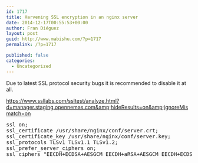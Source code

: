 ```yaml
---
id: 1717
title: Harvening SSL encryption in an nginx server
date: 2014-12-17T00:55:53+00:00
author: Fran Diéguez
layout: post
guid: http://www.mabishu.com/?p=1717
permalink: /?p=1717

published: false
categories:
  - Uncategorized
---
```

Due to latest SSL protocol security bugs it is recommended to disable it at all.

https://www.ssllabs.com/ssltest/analyze.html?d=manager.staging.opennemas.com&amp;hideResults=on&amp;ignoreMismatch=on
<pre>ssl on;
ssl_certificate /usr/share/nginx/conf/server.crt;
ssl_certificate_key /usr/share/nginx/conf/server.key;
ssl_protocols TLSv1 TLSv1.1 TLSv1.2;
ssl_prefer_server_ciphers on;
ssl_ciphers "EECDH+ECDSA+AESGCM EECDH+aRSA+AESGCM EECDH+ECDSA+SHA384 EECDH+ECDSA+SHA256 EECDH+aRSA+SHA384 EECDH+aRSA+SHA256 EECDH+aRSA+RC4 EECDH EDH+aRSA RC4 !aNULL !eNULL !LOW !3DES !MD5 !EXP !PSK !SRP !DSS";</pre>